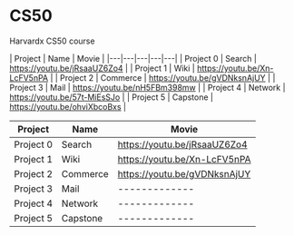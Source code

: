 # CS50
Harvardx CS50 course


| Project | Name | Movie |
|---|---|---|---|---|
| Project 0 | Search | https://youtu.be/jRsaaUZ6Zo4 |
| Project 1 | Wiki | https://youtu.be/Xn-LcFV5nPA |
| Project 2 | Commerce | https://youtu.be/gVDNksnAjUY |
| Project 3 | Mail | https://youtu.be/nH5FBm398mw |
| Project 4 | Network | https://youtu.be/57t-MiEsSJo |
| Project 5 | Capstone | https://youtu.be/ohviXbcoBxs |

| Project | Name | Movie |
| ------------- | ------------- | ------------- |
| Project 0   | Search  | https://youtu.be/jRsaaUZ6Zo4  |
| Project 1   | Wiki  | https://youtu.be/Xn-LcFV5nPA |
| Project 2   | Commerce  | https://youtu.be/gVDNksnAjUY |
| Project 3   | Mail  | ------------- |
| Project 4   | Network  | ------------- |
| Project 5   | Capstone  | ------------- |


